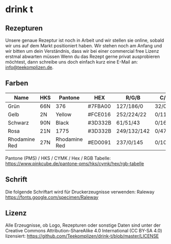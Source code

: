 # drink t

## Rezepturen
Unsere genaue Rezeptur ist noch in Arbeit und wir stellen sie online, sobald wir uns auf dem Markt positioniert haben. Wir stehen noch am Anfang und wir bitten um dein Verständnis, dass wir bei einer commercial free Lizenz erstmal abwarten müssen Wenn du das Rezept gerne privat ausprobieren möchtest, dann schreibe uns doch einfach kurz eine E-Mail an: info@teekomplizen.de.

## Farben
| Name        | HKS           | Pantone  | HEX | R/G/B | C/M/Y/K |
| ------------- | ------------- | ----- | ----- | ----- | ----- |
| Grün      | 66N | 376 | #7FBA00 | 127/186/0 | 32/0/100/27 |
| Gelb      | 2N | Yellow | #FCE016 | 252/224/22 | 0/11/91/1 |
| Schwarz      | 90N | Black | #3D332B | 61/51/43 | 0/16/30/76 |
| Rosa      | 21N | 1775 | #3D332B | 249/132/142 | 0/47/43/2 |
| Rhodamine Red	| 27N | Rhodamine Red | #ED0091 | 237/0/145 | 0/100/39/7 |

Pantone (PMS) / HKS / CYMK / Hex / RGB Tabelle: https://www.pinkcube.de/pantone-pms/hks/cymk/hex/rgb-tabelle

## Schrift

Die folgende Schriftart wird für Druckerzeugnisse verwenden: Raleway https://fonts.google.com/specimen/Raleway

## Lizenz
Alle Erzeugnisse, ob Logo, Rezepturen oder sonstige Daten sind unter der Creative Commons Attribution-ShareAlike 4.0 International (CC BY-SA 4.0) lizensiert: https://github.com/Teekomplizen/drink-t/blob/master/LICENSE
